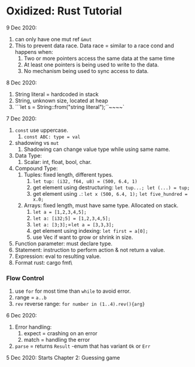 # Oxidized: Rust Tutorial

9 Dec 2020:
1. can only have one mut ref ```&mut```
2. This to prevent data race. Data race = similar to a race cond and happens when:
   1. Two or more pointers access the same data at the same time
   2. At least one pointers is being used to write to the data.
   3. No mechanism being used to sync access to data.

8 Dec 2020:

1. String literal = hardcoded in stack
2. String, unknown size, located at heap
3. ```let s = String::from("string literal");``~~~~`

7 Dec 2020:

1. ```const``` use uppercase.
   1. ``` const ABC: type = val ```
2. shadowing vs ```mut```
   1. Shadowing can change value type while using same name.
3. Data Type:
   1. Scalar: int, float, bool, char.
4. Compound Type:
   1. Tuples: fixed length, different types.
      1. ```let tup: (i32, f64, u8) = (500, 6.4, 1)```
      2. get element using destructuring:
         ```let tup...; let (...) = tup;```
      3. get element using ```.```:
         ```let x (500, 6.4, 1);```
         ```let five_hundred = x.0;```
   1. Arrays: fixed length, must have same type. Allocated on stack.
      1. ```let a = [1,2,3,4,5];```
      2. ```let a: [i32;5] = [1,2,3,4,5];```
      3. ```let a: [3;3];```=```let a = [3,3,3];```
      4. get element using indexing:
         ```let first = a[0];```
      5. use Vec if want to grow or shrink in size.
5. Function parameter: must declare type.
6. Statement: instruction to perform action & not return a value.
7. Expression: eval to resulting value.
8. Format rust: cargo fmt\

### Flow Control

1. use ```for``` for most time than ```while``` to avoid error.
2. range = ```a..b```
3. ```rev``` reverse range: ```for number in (1..4).rev(){arg}```

6 Dec 2020:

1. Error handling:
   1. expect = crashing on an error
   2. match = handling the error
2. ```parse``` = returns ```Result``` -enum that has variant ```Ok``` or ```Err```

5 Dec 2020: Starts Chapter 2: Guessing game
